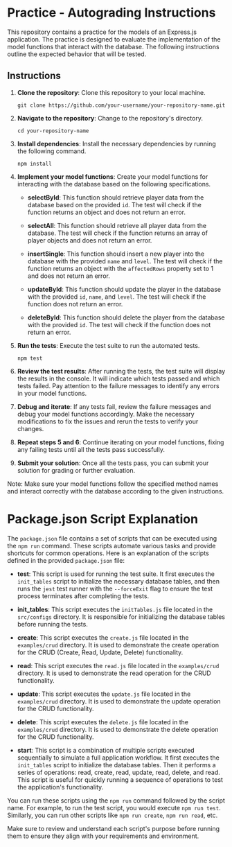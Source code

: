 # Practice - Autograding Instructions

This repository contains a practice for the models of an Express.js application. The practice is designed to evaluate the implementation of the model functions that interact with the database. The following instructions outline the expected behavior that will be tested.

## Instructions

1. **Clone the repository**: Clone this repository to your local machine.

   ```shell
   git clone https://github.com/your-username/your-repository-name.git
   ```

2. **Navigate to the repository**: Change to the repository's directory.

   ```shell
   cd your-repository-name
   ```

3. **Install dependencies**: Install the necessary dependencies by running the following command.

   ```shell
   npm install
   ```

4. **Implement your model functions**: Create your model functions for interacting with the database based on the following specifications.

   - **selectById**: This function should retrieve player data from the database based on the provided `id`. The test will check if the function returns an object and does not return an error.

   - **selectAll**: This function should retrieve all player data from the database. The test will check if the function returns an array of player objects and does not return an error.

   - **insertSingle**: This function should insert a new player into the database with the provided `name` and `level`. The test will check if the function returns an object with the `affectedRows` property set to 1 and does not return an error.

   - **updateById**: This function should update the player in the database with the provided `id`, `name`, and `level`. The test will check if the function does not return an error.

   - **deleteById**: This function should delete the player from the database with the provided `id`. The test will check if the function does not return an error.

5. **Run the tests**: Execute the test suite to run the automated tests.

   ```shell
   npm test
   ```

6. **Review the test results**: After running the tests, the test suite will display the results in the console. It will indicate which tests passed and which tests failed. Pay attention to the failure messages to identify any errors in your model functions.

7. **Debug and iterate**: If any tests fail, review the failure messages and debug your model functions accordingly. Make the necessary modifications to fix the issues and rerun the tests to verify your changes.

8. **Repeat steps 5 and 6**: Continue iterating on your model functions, fixing any failing tests until all the tests pass successfully.

9. **Submit your solution**: Once all the tests pass, you can submit your solution for grading or further evaluation.

Note: Make sure your model functions follow the specified method names and interact correctly with the database according to the given instructions.



# Package.json Script Explanation

The `package.json` file contains a set of scripts that can be executed using the `npm run` command. These scripts automate various tasks and provide shortcuts for common operations. Here is an explanation of the scripts defined in the provided `package.json` file:

- **test**: This script is used for running the test suite. It first executes the `init_tables` script to initialize the necessary database tables, and then runs the `jest` test runner with the `--forceExit` flag to ensure the test process terminates after completing the tests.

- **init_tables**: This script executes the `initTables.js` file located in the `src/configs` directory. It is responsible for initializing the database tables before running the tests.

- **create**: This script executes the `create.js` file located in the `examples/crud` directory. It is used to demonstrate the create operation for the CRUD (Create, Read, Update, Delete) functionality.

- **read**: This script executes the `read.js` file located in the `examples/crud` directory. It is used to demonstrate the read operation for the CRUD functionality.

- **update**: This script executes the `update.js` file located in the `examples/crud` directory. It is used to demonstrate the update operation for the CRUD functionality.

- **delete**: This script executes the `delete.js` file located in the `examples/crud` directory. It is used to demonstrate the delete operation for the CRUD functionality.

- **start**: This script is a combination of multiple scripts executed sequentially to simulate a full application workflow. It first executes the `init_tables` script to initialize the database tables. Then it performs a series of operations: read, create, read, update, read, delete, and read. This script is useful for quickly running a sequence of operations to test the application's functionality.

You can run these scripts using the `npm run` command followed by the script name. For example, to run the test script, you would execute `npm run test`. Similarly, you can run other scripts like `npm run create`, `npm run read`, etc.

Make sure to review and understand each script's purpose before running them to ensure they align with your requirements and environment.